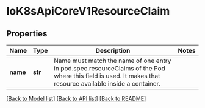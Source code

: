 # IoK8sApiCoreV1ResourceClaim

## Properties
Name | Type | Description | Notes
------------ | ------------- | ------------- | -------------
**name** | **str** | Name must match the name of one entry in pod.spec.resourceClaims of the Pod where this field is used. It makes that resource available inside a container. | 

[[Back to Model list]](../README.md#documentation-for-models) [[Back to API list]](../README.md#documentation-for-api-endpoints) [[Back to README]](../README.md)


